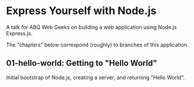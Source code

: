 # Express Yourself with Node.js

A talk for ABQ Web Geeks on building a web application using Node.js Express.js.

The "chapters" below correspond (roughly) to branches of this application.

## 01-hello-world: Getting to "Hello World"

Initial bootstrap of Node.js, creating a server, and returning "Hello World".

